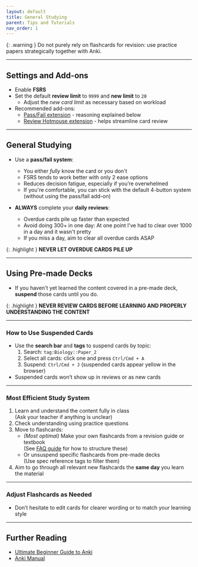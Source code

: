 ```yaml
---
layout: default
title: General Studying
parent: Tips and Tutorials 
nav_order: 1
---
```


{: .warning }
Do not purely rely on flashcards for revision: use practice papers strategically together with Anki.

---

## Settings and Add-ons

- Enable **FSRS**
- Set the default **review limit** to `9999` and **new limit** to `20`
  - Adjust the *new card limit* as necessary based on workload
- Recommended add-ons:
  - [Pass/Fail extension](https://ankiweb.net/shared/info/876946123) - reasoning explained below
  - [Review Hotmouse extension](https://ankiweb.net/shared/info/1928346827) - helps streamline card review

---

## General Studying

- Use a **pass/fail system**:
  - You either *fully* know the card or you don't
  - FSRS tends to work better with only 2 ease options
  - Reduces decision fatigue, especially if you’re overwhelmed
  - If you're comfortable, you can stick with the default 4-button system (without using the pass/fail add-on)

- **ALWAYS** complete your **daily reviews**:
  - Overdue cards pile up faster than expected
  - Avoid doing 300+ in one day: At one point I’ve had to clear over 1000 in a day and it wasn't pretty
  - If you miss a day, aim to clear all overdue cards ASAP

{: .highlight }
**NEVER LET OVERDUE CARDS PILE UP**

---

## Using Pre-made Decks

- If you haven't yet learned the content covered in a pre-made deck, **suspend** those cards until you do.

{: .highlight }
**NEVER REVIEW CARDS BEFORE LEARNING AND PROPERLY UNDERSTANDING THE CONTENT**

---

### How to Use Suspended Cards

- Use the **search bar** and **tags** to suspend cards by topic:
  1. Search: `tag:Biology::Paper_2`
  2. Select all cards: click one and press `Ctrl/Cmd + A`
  3. Suspend: `Ctrl/Cmd + J` (suspended cards appear yellow in the browser)
- Suspended cards won’t show up in reviews or as new cards

---

### Most Efficient Study System

1. Learn and understand the content fully in class  
   (Ask your teacher if anything is unclear)
2. Check understanding using practice questions
3. Move to flashcards:
   - *(Most optimal)* Make your own flashcards from a revision guide or textbook  
     (See [FAQ guide](/) for how to structure these)
   - Or unsuspend specific flashcards from pre-made decks  
     (Use spec reference tags to filter them)
4. Aim to go through all relevant new flashcards the **same day** you learn the material

---

### Adjust Flashcards as Needed

- Don’t hesitate to edit cards for clearer wording or to match your learning style

---

## Further Reading

- [Ultimate Beginner Guide to Anki](https://leananki.com/how-to-use-anki-tutorial/)
- [Anki Manual](https://docs.ankiweb.net/getting-started.html)
